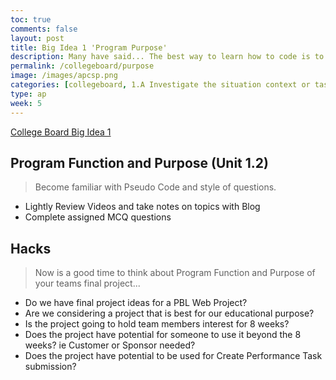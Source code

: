 ```yaml
---
toc: true
comments: false
layout: post
title: Big Idea 1 'Program Purpose'
description: Many have said... The best way to learn how to code is to start a project.  Additionally, make sure that project has 'purpose' and is in your interests.
permalink: /collegeboard/purpose
image: /images/apcsp.png
categories: [collegeboard, 1.A Investigate the situation context or task, 3.A Generalize data sources through variables, 4.A Explain how a code segment or program functions]
type: ap
week: 5
---
```


[College Board Big Idea 1](https://apclassroom.collegeboard.org/103/home?unit=1)

## Program Function and Purpose (Unit 1.2)
> Become familiar with Pseudo Code and style of questions.
- Lightly Review Videos and take notes on topics with Blog
- Complete assigned MCQ questions

## Hacks
> Now is a good time to think about Program Function and Purpose of your teams final project...
- Do we have final project ideas for a PBL Web Project?
- Are we considering a project that is best for our educational purpose?
- Is the project going to hold team members interest for 8 weeks?
- Does the project have potential for someone to use it beyond the 8 weeks?  ie Customer or Sponsor needed?
- Does the project have potential to be used for Create Performance Task submission?
